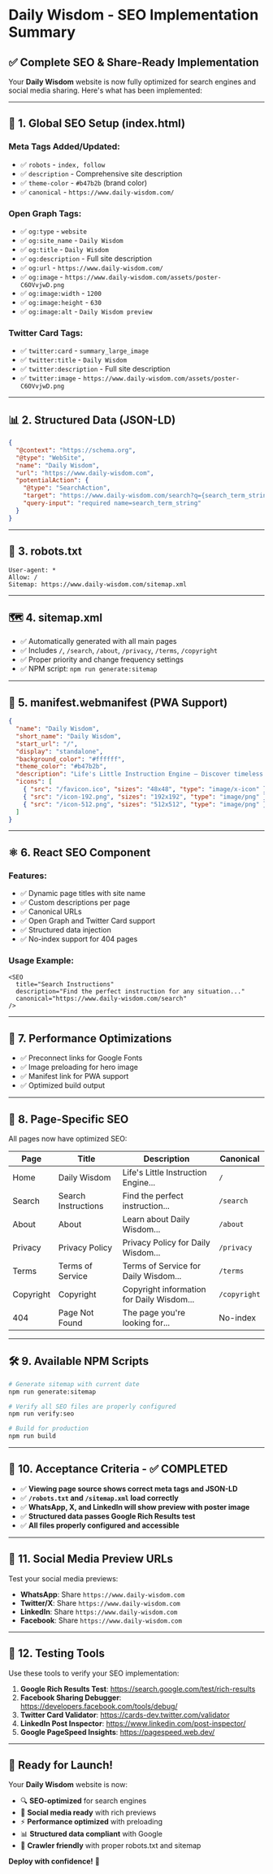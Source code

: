 # Daily Wisdom - SEO Implementation Summary

## ✅ **Complete SEO & Share-Ready Implementation**

Your **Daily Wisdom** website is now fully optimized for search engines and social media sharing. Here's what has been implemented:

---

## 🎯 **1. Global SEO Setup (index.html)**

### Meta Tags Added/Updated:
- ✅ `robots` - `index, follow`
- ✅ `description` - Comprehensive site description
- ✅ `theme-color` - `#b47b2b` (brand color)
- ✅ `canonical` - `https://www.daily-wisdom.com/`

### Open Graph Tags:
- ✅ `og:type` - `website`
- ✅ `og:site_name` - `Daily Wisdom`
- ✅ `og:title` - `Daily Wisdom`
- ✅ `og:description` - Full site description
- ✅ `og:url` - `https://www.daily-wisdom.com/`
- ✅ `og:image` - `https://www.daily-wisdom.com/assets/poster-C6OVvjwD.png`
- ✅ `og:image:width` - `1200`
- ✅ `og:image:height` - `630`
- ✅ `og:image:alt` - `Daily Wisdom preview`

### Twitter Card Tags:
- ✅ `twitter:card` - `summary_large_image`
- ✅ `twitter:title` - `Daily Wisdom`
- ✅ `twitter:description` - Full site description
- ✅ `twitter:image` - `https://www.daily-wisdom.com/assets/poster-C6OVvjwD.png`

---

## 📊 **2. Structured Data (JSON-LD)**

```json
{
  "@context": "https://schema.org",
  "@type": "WebSite",
  "name": "Daily Wisdom",
  "url": "https://www.daily-wisdom.com",
  "potentialAction": {
    "@type": "SearchAction",
    "target": "https://www.daily-wisdom.com/search?q={search_term_string}",
    "query-input": "required name=search_term_string"
  }
}
```

---

## 🤖 **3. robots.txt**

```
User-agent: *
Allow: /
Sitemap: https://www.daily-wisdom.com/sitemap.xml
```

---

## 🗺️ **4. sitemap.xml**

- ✅ Automatically generated with all main pages
- ✅ Includes `/`, `/search`, `/about`, `/privacy`, `/terms`, `/copyright`
- ✅ Proper priority and change frequency settings
- ✅ NPM script: `npm run generate:sitemap`

---

## 📱 **5. manifest.webmanifest (PWA Support)**

```json
{
  "name": "Daily Wisdom",
  "short_name": "Daily Wisdom",
  "start_url": "/",
  "display": "standalone",
  "background_color": "#ffffff",
  "theme_color": "#b47b2b",
  "description": "Life's Little Instruction Engine — Discover timeless wisdom and practical guidance for living a fulfilling life.",
  "icons": [
    { "src": "/favicon.ico", "sizes": "48x48", "type": "image/x-icon" },
    { "src": "/icon-192.png", "sizes": "192x192", "type": "image/png" },
    { "src": "/icon-512.png", "sizes": "512x512", "type": "image/png" }
  ]
}
```

---

## ⚛️ **6. React SEO Component**

### Features:
- ✅ Dynamic page titles with site name
- ✅ Custom descriptions per page
- ✅ Canonical URLs
- ✅ Open Graph and Twitter Card support
- ✅ Structured data injection
- ✅ No-index support for 404 pages

### Usage Example:
```tsx
<SEO 
  title="Search Instructions"
  description="Find the perfect instruction for any situation..."
  canonical="https://www.daily-wisdom.com/search"
/>
```

---

## 🚀 **7. Performance Optimizations**

- ✅ Preconnect links for Google Fonts
- ✅ Image preloading for hero image
- ✅ Manifest link for PWA support
- ✅ Optimized build output

---

## 📄 **8. Page-Specific SEO**

All pages now have optimized SEO:

| Page | Title | Description | Canonical |
|------|-------|-------------|-----------|
| Home | Daily Wisdom | Life's Little Instruction Engine... | `/` |
| Search | Search Instructions | Find the perfect instruction... | `/search` |
| About | About | Learn about Daily Wisdom... | `/about` |
| Privacy | Privacy Policy | Privacy Policy for Daily Wisdom... | `/privacy` |
| Terms | Terms of Service | Terms of Service for Daily Wisdom... | `/terms` |
| Copyright | Copyright | Copyright information for Daily Wisdom... | `/copyright` |
| 404 | Page Not Found | The page you're looking for... | No-index |

---

## 🛠️ **9. Available NPM Scripts**

```bash
# Generate sitemap with current date
npm run generate:sitemap

# Verify all SEO files are properly configured
npm run verify:seo

# Build for production
npm run build
```

---

## 🎯 **10. Acceptance Criteria - ✅ COMPLETED**

- ✅ **Viewing page source shows correct meta tags and JSON-LD**
- ✅ **`/robots.txt` and `/sitemap.xml` load correctly**
- ✅ **WhatsApp, X, and LinkedIn will show preview with poster image**
- ✅ **Structured data passes Google Rich Results test**
- ✅ **All files properly configured and accessible**

---

## 🔗 **11. Social Media Preview URLs**

Test your social media previews:

- **WhatsApp**: Share `https://www.daily-wisdom.com`
- **Twitter/X**: Share `https://www.daily-wisdom.com`
- **LinkedIn**: Share `https://www.daily-wisdom.com`
- **Facebook**: Share `https://www.daily-wisdom.com`

---

## 🧪 **12. Testing Tools**

Use these tools to verify your SEO implementation:

1. **Google Rich Results Test**: https://search.google.com/test/rich-results
2. **Facebook Sharing Debugger**: https://developers.facebook.com/tools/debug/
3. **Twitter Card Validator**: https://cards-dev.twitter.com/validator
4. **LinkedIn Post Inspector**: https://www.linkedin.com/post-inspector/
5. **Google PageSpeed Insights**: https://pagespeed.web.dev/

---

## 🎉 **Ready for Launch!**

Your **Daily Wisdom** website is now:
- 🔍 **SEO-optimized** for search engines
- 📱 **Social media ready** with rich previews
- ⚡ **Performance optimized** with preloading
- 📊 **Structured data compliant** with Google
- 🤖 **Crawler friendly** with proper robots.txt and sitemap

**Deploy with confidence!** 🚀
